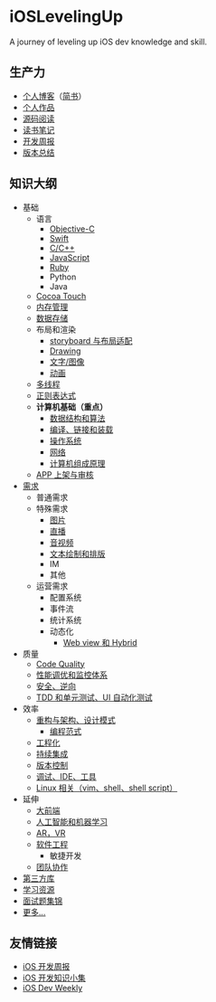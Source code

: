 # iOSLevelingUp

A journey of leveling up iOS dev knowledge and skill.

## 生产力

- [个人博客](https://shannonchenchn.github.io/)（[简书](http://www.jianshu.com/u/4ef5e287fc91)）
- [个人作品](https://github.com/ShannonChenCHN/SCKit)
- [源码阅读](https://github.com/ShannonChenCHN/iOSLevelingUp/tree/master/ReadingSourceCode)
- [读书笔记](https://github.com/ShannonChenCHN/iOSLevelingUp/tree/master/ReadingBooks)
- [开发周报](https://github.com/ShannonChenCHN/iOSLevelingUp/issues/102)
- [版本总结](https://github.com/ShannonChenCHN/iOSLevelingUp/issues/63)


## 知识大纲

- 基础
  - 语言
    - [Objective-C](https://github.com/ShannonChenCHN/iOSLevelingUp/issues/39)
    - [Swift](https://github.com/ShannonChenCHN/iOSLevelingUp/issues/14)
    - [C/C++](https://github.com/ShannonChenCHN/iOSLevelingUp/issues/99)
    - [JavaScript](https://github.com/ShannonChenCHN/AFrontEndWebDevTour)
    - [Ruby](https://github.com/ShannonChenCHN/iOSLevelingUp/issues/96)
    - Python
    - Java
  - [Cocoa Touch](https://github.com/ShannonChenCHN/iOSLevelingUp/issues/51)
  - [内存管理](https://github.com/ShannonChenCHN/iOSLevelingUp/issues/38)
  - [数据存储](https://github.com/ShannonChenCHN/iOSLevelingUp/issues/34)
  - 布局和渲染
    - [storyboard 与布局适配](https://github.com/ShannonChenCHN/iOSLevelingUp/issues/8)
    - [Drawing](https://github.com/ShannonChenCHN/iOSLevelingUp/issues/48)
    - [文字/图像](https://github.com/ShannonChenCHN/iOSLevelingUp/issues/44)
    - [动画](https://github.com/ShannonChenCHN/iOSLevelingUp/issues/31)
  - [多线程](https://github.com/ShannonChenCHN/iOSLevelingUp/issues/16)
  - [正则表达式](https://github.com/ShannonChenCHN/iOSLevelingUp/issues/85)
  - **计算机基础（重点）**
    - [数据结构和算法](https://github.com/ShannonChenCHN/DataStructure-Algorithm-Notes)
    - [编译、链接和装载](https://github.com/ShannonChenCHN/iOSLevelingUp/issues/47)
    - [操作系统](https://github.com/ShannonChenCHN/iOSLevelingUp/issues/54)
    - [网络](https://github.com/ShannonChenCHN/iOSLevelingUp/issues/37)
    - [计算机组成原理](https://github.com/ShannonChenCHN/iOSLevelingUp/issues/109)
  - [APP 上架与审核](https://github.com/ShannonChenCHN/iOSLevelingUp/issues/20)
- [需求](https://github.com/ShannonChenCHN/iOSLevelingUp/issues/41)
  - 普通需求
  - 特殊需求
    - [图片](https://github.com/ShannonChenCHN/iOSLevelingUp/issues/33)
    - [直播](https://github.com/ShannonChenCHN/iOSLevelingUp/issues/36)
    - [音视频](https://github.com/ShannonChenCHN/iOSLevelingUp/issues/13)
    - [文本绘制和排版](https://github.com/ShannonChenCHN/iOSLevelingUp/issues/30)
    - IM
    - 其他
  - 运营需求
    - 配置系统
    - 事件流
    - 统计系统
    - 动态化
      - [Web view 和 Hybrid](https://github.com/ShannonChenCHN/iOSLevelingUp/issues/32)
- 质量
  - [Code Quality](https://github.com/ShannonChenCHN/iOSLevelingUp/issues/27)
  - [性能调优和监控体系](https://github.com/ShannonChenCHN/iOSLevelingUp/issues/26)
  - [安全、逆向](https://github.com/ShannonChenCHN/iOSLevelingUp/issues/28)
  - [TDD 和单元测试、UI 自动化测试](https://github.com/ShannonChenCHN/iOSLevelingUp/issues/24)
- 效率
  - [重构与架构、设计模式](https://github.com/ShannonChenCHN/iOS-App-Architecture)
    - [编程范式](https://github.com/ShannonChenCHN/iOSLevelingUp/issues/22)
  - [工程化](https://github.com/ShannonChenCHN/iOSLevelingUp/issues/40)
  - [持续集成](https://github.com/ShannonChenCHN/iOSLevelingUp/issues/29)
  - [版本控制](https://github.com/ShannonChenCHN/iOSLevelingUp/issues/43)
  - [调试、IDE、工具](https://github.com/ShannonChenCHN/iOSLevelingUp/issues/10)
  - [Linux 相关（vim、shell、shell script）](https://github.com/ShannonChenCHN/iOSLevelingUp/issues/2)
- 延伸
  - [大前端](https://github.com/ShannonChenCHN/iOSLevelingUp/issues/21)
  - [人工智能和机器学习](https://github.com/ShannonChenCHN/iOSLevelingUp/issues/56)
  - [AR，VR](https://github.com/ShannonChenCHN/iOSLevelingUp/issues/92)
  - [软件工程](https://github.com/ShannonChenCHN/iOSLevelingUp/issues/9)
    - 敏捷开发
  - [团队协作](https://github.com/ShannonChenCHN/iOSLevelingUp/issues/106)
- [第三方库](https://github.com/ShannonChenCHN/iOSLevelingUp/blob/master/ReadingSourceCode/Awesome-iOS.md)
- [学习资源](https://github.com/ShannonChenCHN/iOSLevelingUp/blob/master/Resources.md)
- [面试题集锦](https://github.com/ShannonChenCHN/iOSLevelingUp/issues/18)
- [更多...](https://github.com/ShannonChenCHN/iOSLevelingUp/issues)

## 友情链接
- [iOS 开发周报](https://github.com/SwiftOldDriver/iOS-Weekly)
- [iOS 开发知识小集](https://github.com/southpeak/iOS-tech-set)
- [iOS Dev Weekly](https://iosdevweekly.com/)

